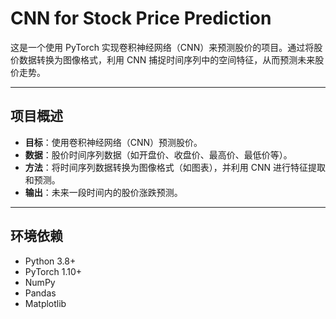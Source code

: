 # CNN for Stock Price Prediction

这是一个使用 PyTorch 实现卷积神经网络（CNN）来预测股价的项目。通过将股价数据转换为图像格式，利用 CNN 捕捉时间序列中的空间特征，从而预测未来股价走势。

---

## 项目概述

- **目标**：使用卷积神经网络（CNN）预测股价。
- **数据**：股价时间序列数据（如开盘价、收盘价、最高价、最低价等）。
- **方法**：将时间序列数据转换为图像格式（如图表），并利用 CNN 进行特征提取和预测。
- **输出**：未来一段时间内的股价涨跌预测。

---

## 环境依赖

- Python 3.8+
- PyTorch 1.10+
- NumPy
- Pandas
- Matplotlib


